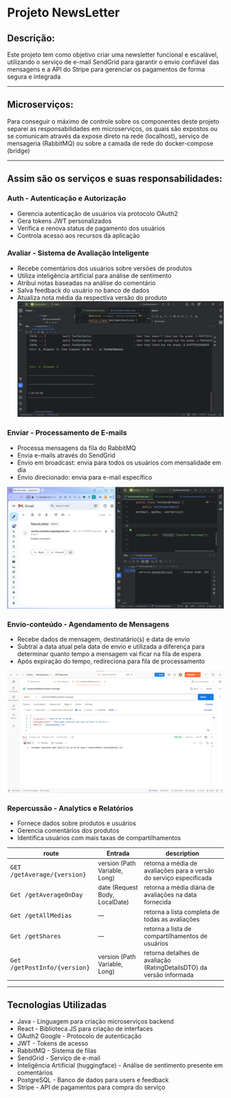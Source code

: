 # Projeto NewsLetter

## Descrição:
Este projeto tem como objetivo criar uma newsletter funcional e escalável, utilizando o serviço de e-mail SendGrid para garantir o envio confiável das mensagens e a API do Stripe para gerenciar os pagamentos de forma segura e integrada

---
## Microserviços:
Para conseguir o máximo de controle sobre os componentes deste projeto separei as responsabilidades em microserviços, os quais são expostos ou se comunicam através da expose direto na rede (localhost), serviço de mensageria (RabbitMQ) ou sobre a camada de rede do docker-compose (bridge)

---
## Assim são os serviços e suas responsabilidades:

### Auth - Autenticação e Autorização

* Gerencia autenticação de usuários via protocolo OAuth2
* Gera tokens JWT personalizados
* Verifica e renova status de pagamento dos usuários
* Controla acesso aos recursos da aplicação

### Avaliar - Sistema de Avaliação Inteligente

* Recebe comentários dos usuários sobre versões de produtos
* Utiliza inteligência artificial para análise de sentimento 
* Atribui notas baseadas na análise do comentário
* Salva feedback do usuário no banco de dados
* Atualiza nota média da respectiva versão do produto
![testes avaliações](./img/testsOpinion.png)

### Enviar - Processamento de E-mails

* Processa mensagens da fila do RabbitMQ
* Envia e-mails através do SendGrid
* Envio em broadcast: envia para todos os usuários com mensalidade em dia
* Envio direcionado: envia para e-mail específico

![testes avaliações](./img/sendEmail.png)


### Envio-conteúdo - Agendamento de Mensagens

* Recebe dados de mensagem, destinatário(s) e data de envio
* Subtrai a data atual pela data de envio e utilizada a diferença para determinar quanto tempo a mensagem vai ficar na fila de espera
* Após expiração do tempo, redireciona para fila de processamento

![testes avaliações](./img/agendar.png)


### Repercussão - Analytics e Relatórios

* Fornece dados sobre produtos e usuários
* Gerencia comentários dos produtos
* Identifica usuários com mais taxas de compartilhamentos

| route                                 | Entrada                        | description                                                         |
|---------------------------------------|--------------------------------|---------------------------------------------------------------------|
| <kbd>GET /getAverage/{version}</kbd>  | version (Path Variable, Long)  | retorna a média de avaliações para a versão do serviço especificada |
| <kbd>Get /getAverageOnDay</kbd>       | date (Request Body, LocalDate) | retorna a média diária de avaliações na data fornecida              |
| <kbd>Get /getAllMedias</kbd>          | —                              | retorna a lista completa de todas as avaliações                     |
| <kbd>Get /getShares</kbd>             | —                              | retorna a lista de compartilhamentos de usuários                    |
| <kbd>Get /getPostInfo/{version}</kbd> | version (Path Variable, Long)  | retorna detalhes de avaliação (RatingDetailsDTO) da versão informada|

---
## Tecnologias Utilizadas

* Java - Linguagem para criação microserviços backend
* React - Biblioteca JS para criação de interfaces
* OAuth2 Google - Protocolo de autenticação
* JWT - Tokens de acesso
* RabbitMQ - Sistema de filas
* SendGrid - Serviço de e-mail
* Inteligência Artificial (huggingface) - Análise de sentimento presente em comentários
* PostgreSQL - Banco de dados para users e feedback
* Stripe - API de pagamentos para compra do serviço
